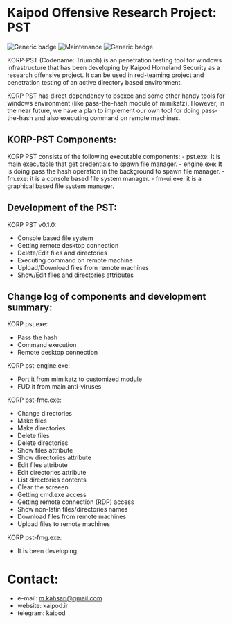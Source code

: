 # Kaipod Offensive Research Project: PST
![Generic badge](https://img.shields.io/badge/version-1.0.0-red.svg)
![Maintenance](https://img.shields.io/badge/Maintained%3F-yes-green.svg)
![Generic badge](https://img.shields.io/badge/Windows-Passed-blue.svg)

KORP-PST (Codename: Triumph) is an penetration testing tool for windows infrastructure that has been developing by Kaipod Homeland Security as a research offensive project. It can be used in red-teaming project and penetration testing of an active directory based environment. 

KORP PST has direct dependency to psexec and some other handy tools for windows environment (like pass-the-hash module of mimikatz). However, in the near future, we have a plan to implement our own tool for doing pass-the-hash and also executing command on remote machines. 

## KORP-PST Components:
KORP PST consists of the following executable components:
	- pst.exe: It is main executable that get credentials to spawn file manager.
	- engine.exe: It is doing pass the hash operation in the background to spawn file manager.
	- fm.exe: it is a console based file system manager.
	- fm-ui.exe: it is a graphical based file system manager.

## Development of the PST:
		
KORP PST v0.1.0:
- Console based file system
- Getting remote desktop connection
- Delete/Edit files and directories
- Executing command on remote machine
- Upload/Download files from remote machines
- Show/Edit files and directories attributes

## Change log of components and development summary:

KORP pst.exe:
- Pass the hash
- Command execution
- Remote desktop connection

KORP pst-engine.exe:
- Port it from mimikatz to customized module
- FUD it from main anti-viruses

KORP pst-fmc.exe:
- Change directories
- Make files
- Make directories
- Delete files
- Delete directories
- Show files attribute
- Show directories attribute
- Edit files attribute
- Edit directories attribute
- List directories contents
- Clear the screeen
- Getting cmd.exe access
- Getting remote connection (RDP) access
- Show non-latin files/directories names
- Download files from remote machines
- Upload files to remote machines

KORP pst-fmg.exe:
- It is been developing.

# Contact:
- e-mail: m.kahsari@gmail.com
- website: kaipod.ir
- telegram: kaipod
